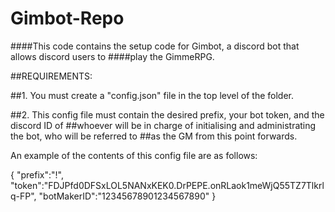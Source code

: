 # Gimbot-Repo

####This code contains the setup code for Gimbot, a discord bot that allows discord users to ####play the GimmeRPG.

##REQUIREMENTS:

##1. You must create a "config.json" file in the top level of the folder.

##2. This config file must contain the desired prefix, your bot token, and the discord ID of ##whoever will be in charge of initialising and administrating the bot, who will be referred to ##as the GM from this point forwards.

An example of the contents of this config file are as follows:

{
  "prefix":"!",
  "token":"FDJPfd0DFSxLOL5NANxKEK0.DrPEPE.onRLaok1meWjQ55TZ7Tlkrlq-FP",
  "botMakerID":"12345678901234567890"
}
